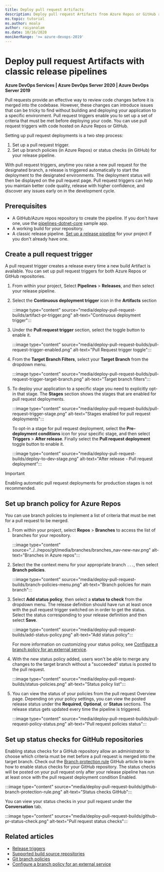 ```yaml
---
title: Deploy pull request Artifacts
description: Deploy pull request Artifacts from Azure Repos or GitHub repository
ms.topic: tutorial
ms.author: moala
author: raiyanalam
ms.date: 10/16/2020
monikerRange: '>= azure-devops-2019'
---
```


# Deploy pull request Artifacts with classic release pipelines

**Azure DevOps Services | Azure DevOps Server 2020 | Azure DevOps Server 2019**

Pull requests provide an effective way to review code changes before it is merged into the codebase. However, these changes can introduce issues that can be tricky to find without building and deploying your application to a specific environment. Pull request triggers enable you to set up a set of criteria that must be met before deploying your code. You can use pull request triggers with code hosted on Azure Repos or GitHub.

Setting up pull request deployments is a two step process:

1. Set up a pull request trigger.
2. Set up branch policies (in Azure Repos) or status checks (in GitHub) for your release pipeline.

With pull request triggers, anytime you raise a new pull request for the designated branch, a release is triggered automatically to start the deployment to the designated environments. The deployment status will then be displayed on the pull request page. Pull request triggers can help you maintain better code quality, release with higher confidence, and discover any issues early on in the development cycle.

## Prerequisites

- A GitHub/Azure repos repository to create the pipeline. If you don't have one, use the [pipelines-dotnet-core](https://github.com/MicrosoftDocs/pipelines-dotnet-core) sample app.
- A working build for your repository.
- A classic release pipeline. [Set up a release pipeline](/deploy-multiple-branches.md#set-up-a-release-pipeline) for your project if you don't already have one.

## Create a pull request trigger

A pull request trigger creates a release every time a new build Artifact is available. You can set up pull request triggers for both Azure Repos or GitHub repositories.

1. From within your project, Select **Pipelines** > **Releases**, and then select your release pipeline.

1. Select the **Continuous deployment trigger** icon in the **Artifacts** section

    :::image type="content" source="media/deploy-pull-request-builds/artifact-pr-trigger.png" alt-text="Continuous deployment trigger":::

2. Under the **Pull request trigger** section, select the toggle button to enable it.

    :::image type="content" source="media/deploy-pull-request-builds/pull-request-trigger-enabled.png" alt-text="Pull Request trigger toggle":::

3. From the **Target Branch Filters**, select your **Target Branch** from the dropdown menu.

    :::image type="content" source="media/deploy-pull-request-builds/pull-request-trigger-target-branch.png" alt-text="Target branch filters":::

4. To deploy your application to a specific stage you need to explicitly opt-in that stage. The **Stages** section shows the stages that are enabled for pull request deployments.

    :::image type="content" source="media/deploy-pull-request-builds/pull-request-trigger-stage.png" alt-text="Stages enabled for pull request deployments":::

   To opt-in a stage for pull request deployment, select the **Pre-deployment conditions** icon for your specific stage, and then select **Triggers** > **After release**. Finally select the **Pull request deployment** toggle button to enable it. 

    :::image type="content" source="media/deploy-pull-request-builds/deploy-to-dev-stage.png" alt-text="After release - Pull request deployment":::

> [!IMPORTANT]
> Enabling automatic pull request deployments for production stages is not recommended.

## Set up branch policy for Azure Repos

You can use branch policies to implement a list of criteria that must be met for a pull request to be merged.

1. From within your project, select **Repos** > **Branches** to access the list of branches for your repository.

    :::image type="content" source="../../repos/git/media/branches/branches_nav-new-nav.png" alt-text="Branches in Azure repos":::

2. Select the the context menu for your appropriate branch `...`, then select **Branch policies**.

    :::image type="content" source="media/deploy-pull-request-builds/branch-policies-menu.png" alt-text="Branch policies for main branch":::

3. Select **Add status policy**, then select a **status to check** from the dropdown menu. The release definition should have run at least once with the pull request trigger switched on in order to get the status. Select the status corresponding to your release definition and then select **Save**.

    :::image type="content" source="media/deploy-pull-request-builds/add-status-policy.png" alt-text="Add status policy":::

   For more information on customizing your status policy, see [Configure a branch policy for an external service](../../repos/git/pr-status-policy.md).

4. With the new status policy added, users won't be able to merge any changes to the target branch without a "succeeded" status is posted to the pull request.

    :::image type="content" source="media/deploy-pull-request-builds/status-policies.png" alt-text="Status policy list":::

5. You can view the status of your policies from the pull request Overview page. Depending on your policy settings, you can view the posted release status under the **Required**, **Optional**, or **Status** sections. The release status gets updated every time the pipeline is triggered.
   
    :::image type="content" source="media/deploy-pull-request-builds/pull-request-policy-status.png" alt-text="Pull request policies status":::

## Set up status checks for GitHub repositories

Enabling status checks for a GitHub repository allow an administrator to choose which criteria must be met before a pull request is merged into the target branch. Check out the [Branch protection rule](https://docs.github.com/free-pro-team@latest/github/administering-a-repository/enabling-required-status-checks) GitHub article to learn how to enable status checks for your GitHub repository. The status checks will be posted on your pull request only after your release pipeline has run at least once with the pull request deployment condition Enabled.

:::image type="content" source="media/deploy-pull-request-builds/github-branch-protection-rule.png" alt-text="Status checks GitHub":::

You can view your status checks in your pull request under the **Conversation** tab.
   
:::image type="content" source="media/deploy-pull-request-builds/github-pr-status-check.png" alt-text="Pull request status checks":::

## Related articles

- [Release triggers](triggers.md)
- [Supported build source repositories](../repos/index.md)
- [Git branch policies](../../repos/git/branch-policies-overview.md)
- [Configure a branch policy for an external service](../../repos/git/pr-status-policy.md)
